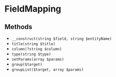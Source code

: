 # FieldMapping

## Methods

- `__construct(string $field, string $entityName)`
- `title(string $title)`
- `column(?string $column)`
- `type(string $type)`
- `setParams(array $params)`
- `group($target)`
- `groupList($target, array $params)`
